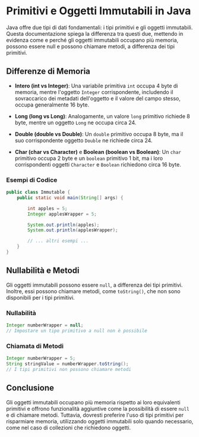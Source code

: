 # Primitivi e Oggetti Immutabili in Java

Java offre due tipi di dati fondamentali: i tipi primitivi e gli oggetti immutabili. Questa documentazione spiega la differenza tra questi due, mettendo in evidenza come e perché gli oggetti immutabili occupano più memoria, possono essere null e possono chiamare metodi, a differenza dei tipi primitivi.

## Differenze di Memoria

- **Intero (int vs Integer)**: Una variabile primitiva `int` occupa 4 byte di memoria, mentre l'oggetto `Integer` corrispondente, includendo il sovraccarico dei metadati dell'oggetto e il valore del campo stesso, occupa generalmente 16 byte.

- **Long (long vs Long)**: Analogamente, un valore `long` primitivo richiede 8 byte, mentre un oggetto `Long` ne occupa circa 24.

- **Double (double vs Double)**: Un `double` primitivo occupa 8 byte, ma il suo corrispondente oggetto `Double` ne richiede circa 24.

- **Char (char vs Character)** e **Boolean (boolean vs Boolean)**: Un `char` primitivo occupa 2 byte e un `boolean` primitivo 1 bit, ma i loro corrispondenti oggetti `Character` e `Boolean` richiedono circa 16 byte.

### Esempi di Codice

```java
public class Immutable {
    public static void main(String[] args) {

        int apples = 5;
        Integer applesWrapper = 5;

        System.out.println(apples);
        System.out.println(applesWrapper);

        // ... altri esempi ...
    }
}
```

## Nullabilità e Metodi

Gli oggetti immutabili possono essere `null`, a differenza dei tipi primitivi. Inoltre, essi possono chiamare metodi, come `toString()`, che non sono disponibili per i tipi primitivi.

### Nullabilità

```java
Integer numberWrapper = null;
// Impostare un tipo primitivo a null non è possibile
```

### Chiamata di Metodi

```java
Integer numberWrapper = 5;
String stringValue = numberWrapper.toString();
// I tipi primitivi non possono chiamare metodi
```

## Conclusione

Gli oggetti immutabili occupano più memoria rispetto ai loro equivalenti primitivi e offrono funzionalità aggiuntive come la possibilità di essere `null` e di chiamare metodi. Tuttavia, dovresti preferire l'uso di tipi primitivi per risparmiare memoria, utilizzando oggetti immutabili solo quando necessario, come nel caso di collezioni che richiedono oggetti.
